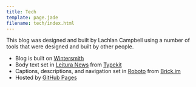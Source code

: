 ```yaml
---
title: Tech
template: page.jade
filename: tech/index.html
---
```


This blog was designed and built by Lachlan Campbell using a number of tools that were designed and built by other people.

- Blog is built on [Wintersmith](https://github.com/jnordberg/wintersmith)
- Body text set in [Leitura News](https://typekit.com/fonts/leitura-news) from [Typekit](https://typekit.com/)
- Captions, descriptions, and navigation set in [Roboto](http://brick.im/fonts/roboto/) from [Brick.im](http://brick.im/)
- Hosted by [GitHub Pages](http://github.io/)
